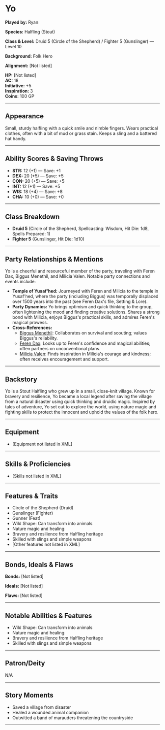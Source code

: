 
# Yo

**Played by:** Ryan

**Species:** Halfling (Stout)

**Class & Level:** Druid 5 (Circle of the Shepherd) / Fighter 5 (Gunslinger) — Level 10

**Background:** Folk Hero

**Alignment:** [Not listed]

**HP:** [Not listed]  
**AC:** 18  
**Initiative:** +5  
**Inspiration:** 3  
**Coins:** 100 GP

---

## Appearance
Small, sturdy halfling with a quick smile and nimble fingers. Wears practical clothes, often with a bit of mud or grass stain. Keeps a sling and a battered hat handy.

---

## Ability Scores & Saving Throws
- **STR:** 12 (+1) — Save: +1
- **DEX:** 20 (+5) — Save: +5
- **CON:** 20 (+5) — Save: +5
- **INT:** 12 (+1) — Save: +5
- **WIS:** 18 (+4) — Save: +8
- **CHA:** 10 (+0) — Save: +0

---

## Class Breakdown
- **Druid 5** (Circle of the Shepherd, Spellcasting: Wisdom, Hit Die: 1d8, Spells Prepared: 1)
- **Fighter 5** (Gunslinger, Hit Die: 1d10)

---


## Party Relationships & Mentions
Yo is a cheerful and resourceful member of the party, traveling with Feren Dax, Biggus Menethil, and Milicia Valen. Notable party connections and events include:
- **Temple of Yusaf'hed:** Journeyed with Feren and Milicia to the temple in Yusaf'hed, where the party (including Biggus) was temporally displaced over 1500 years into the past (see Feren Dax's file, Setting & Lore).
- **Party Dynamics:** Yo brings optimism and quick thinking to the group, often lightening the mood and finding creative solutions. Shares a strong bond with Milicia, enjoys Biggus's practical skills, and admires Feren's magical prowess.
- **Cross-References:**
	- [Biggus Menethil](PC-Biggus-Menethil.md): Collaborates on survival and scouting; values Biggus's reliability.
	- [Feren Dax](PC-Feren-Dax.md): Looks up to Feren's confidence and magical abilities; often partners on unconventional plans.
	- [Milicia Valen](PC-Milicia-Valen.md): Finds inspiration in Milicia's courage and kindness; often receives encouragement and support.

---

## Backstory
Yo is a Stout Halfling who grew up in a small, close-knit village. Known for bravery and resilience, Yo became a local legend after saving the village from a natural disaster using quick thinking and druidic magic. Inspired by tales of adventure, Yo set out to explore the world, using nature magic and fighting skills to protect the innocent and uphold the values of the folk hero.

---

## Equipment
- [Equipment not listed in XML]

---

## Skills & Proficiencies
- [Skills not listed in XML]

---

## Features & Traits
- Circle of the Shepherd (Druid)
- Gunslinger (Fighter)
- Gunner (Feat)
- Wild Shape: Can transform into animals
- Nature magic and healing
- Bravery and resilience from Halfling heritage
- Skilled with slings and simple weapons
- [Other features not listed in XML]

---

## Bonds, Ideals & Flaws
**Bonds:** [Not listed]

**Ideals:** [Not listed]

**Flaws:** [Not listed]

---

## Notable Abilities & Features
- Wild Shape: Can transform into animals
- Nature magic and healing
- Bravery and resilience from Halfling heritage
- Skilled with slings and simple weapons

---

## Patron/Deity
N/A

---

## Story Moments
- Saved a village from disaster
- Healed a wounded animal companion
- Outwitted a band of marauders threatening the countryside

---
